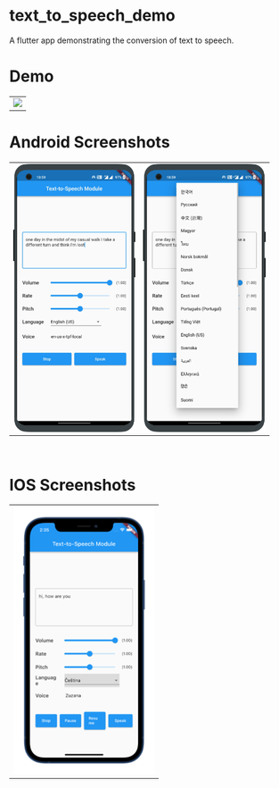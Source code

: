 # text_to_speech_demo

A flutter app demonstrating the conversion of text to speech.


 # Demo
  <table>
  <tr>
  <td><img src="https://github.com/MarvelApps-Flutter/text_to_speech_demo/blob/dev/working_demo/.gif" height="480px"></td>
    </tr>
  </table>

# Android Screenshots

<table>
  <tr>
    <td><img src="https://github.com/MarvelApps-Flutter/text_to_speech_demo/blob/dev/screenshots/android/android1.png" height="480px"></td>
    <td><img src="https://github.com/MarvelApps-Flutter/text_to_speech_demo/blob/dev/screenshots/android/android2.png" height="480px"></td>
  </tr>
 </table>


</br>

# IOS Screenshots

<table>
  <tr>
    <td><img src="https://github.com/MarvelApps-Flutter/text_to_speech_demo/blob/dev/screenshots/ios/ios1.png" height="480px"></td>
  </tr>
 </table>


